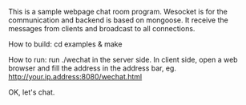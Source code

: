 This is a sample webpage chat room program. Wesocket is for the communication and backend is based on mongoose.
It receive the messages from clients and broadcast to all connections.

How to build:
cd examples & make

How to run:
run ./wechat in the server side.
In client side, open a web browser and fill the address in the address bar, eg.
http://your.ip.address:8080/wechat.html

OK, let's chat.
